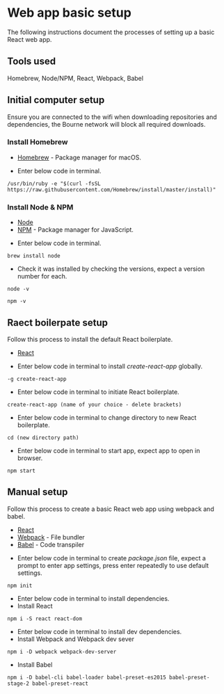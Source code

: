 # Web app basic setup

The following instructions document the processes of setting up a basic React web app.

## Tools used

Homebrew, Node/NPM, React, Webpack, Babel

## Initial computer setup

Ensure you are connected to the wifi when downloading repositories and dependencies, the Bourne network will block all required downloads.

### Install Homebrew

* [Homebrew](https://brew.sh/) - Package manager for macOS.

- Enter below code in terminal.

```
/usr/bin/ruby -e "$(curl -fsSL https://raw.githubusercontent.com/Homebrew/install/master/install)"
``` 

### Install Node & NPM

* [Node](https://nodejs.org/en/)
* [NPM](https://www.npmjs.com/) - Package manager for JavaScript.

- Enter below code in terminal. 

```
brew install node
``` 

- Check it was installed by checking the versions, expect a version number for each. 

```
node -v
``` 
```
npm -v
``` 

## Raect boilerpate setup

Follow this process to install the default React boilerplate.

* [React](https://facebook.github.io/react/)

- Enter below code in terminal to install *create-react-app* globally.

```
-g create-react-app
``` 

- Enter below code in terminal to initiate React boilerplate.

```
create-react-app (name of your choice - delete brackets)
``` 

- Enter below code in terminal to change directory to new React boilerplate.

```
cd (new directory path)
```

- Enter below code in terminal to start app, expect app to open in browser.

```
npm start
```

## Manual setup

Follow this process to create a basic React web app using webpack and babel.

* [React](https://facebook.github.io/react/)
* [Webpack](https://webpack.js.org/) - File bundler
* [Babel](https://babeljs.io/) - Code transpiler

- Enter below code in terminal to create *package.json* file, expect a prompt to enter app settings, press enter repeatedly to use default settings.

```
npm init
```
- Enter below code in terminal to install dependencies.
- Install React
```
npm i -S react react-dom
```
- Enter below code in terminal to install dev dependencies.
- Install Webpack and Webpack dev sever
```
npm i -D webpack webpack-dev-server
```
- Install Babel
```
npm i -D babel-cli babel-loader babel-preset-es2015 babel-preset-stage-2 babel-preset-react
```